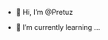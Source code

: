 - 👋 Hi, I’m @Pretuz

- 🌱 I’m currently learning ...

<!---
Pretuz/Pretuz is a ✨ special ✨ repository because its `README.md` (this file) appears on your GitHub profile.
You can click the Preview link to take a look at your changes.
--->
